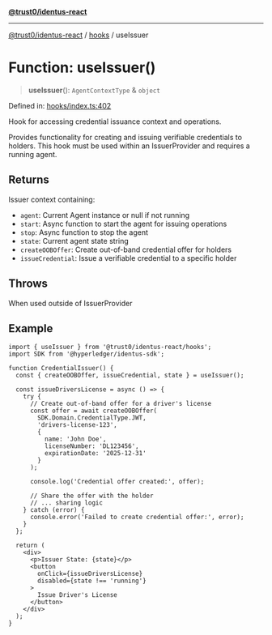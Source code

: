 [**@trust0/identus-react**](../../README.md)

***

[@trust0/identus-react](../../README.md) / [hooks](../README.md) / useIssuer

# Function: useIssuer()

> **useIssuer**(): `AgentContextType` & `object`

Defined in: [hooks/index.ts:402](https://github.com/trust0-project/identus/blob/5b43368a7bb6070ac216d840cfd9b05d5b51c76b/packages/identus-react/src/hooks/index.ts#L402)

Hook for accessing credential issuance context and operations.

Provides functionality for creating and issuing verifiable credentials to holders.
This hook must be used within an IssuerProvider and requires a running agent.

## Returns

Issuer context containing:
  - `agent`: Current Agent instance or null if not running
  - `start`: Async function to start the agent for issuing operations
  - `stop`: Async function to stop the agent
  - `state`: Current agent state string
  - `createOOBOffer`: Create out-of-band credential offer for holders
  - `issueCredential`: Issue a verifiable credential to a specific holder

## Throws

When used outside of IssuerProvider

## Example

```tsx
import { useIssuer } from '@trust0/identus-react/hooks';
import SDK from '@hyperledger/identus-sdk';

function CredentialIssuer() {
  const { createOOBOffer, issueCredential, state } = useIssuer();
  
  const issueDriversLicense = async () => {
    try {
      // Create out-of-band offer for a driver's license
      const offer = await createOOBOffer(
        SDK.Domain.CredentialType.JWT,
        'drivers-license-123',
        {
          name: 'John Doe',
          licenseNumber: 'DL123456',
          expirationDate: '2025-12-31'
        }
      );
      
      console.log('Credential offer created:', offer);
      
      // Share the offer with the holder
      // ... sharing logic
    } catch (error) {
      console.error('Failed to create credential offer:', error);
    }
  };
  
  return (
    <div>
      <p>Issuer State: {state}</p>
      <button 
        onClick={issueDriversLicense}
        disabled={state !== 'running'}
      >
        Issue Driver's License
      </button>
    </div>
  );
}
```
